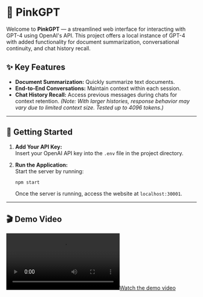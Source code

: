 # 🌸 PinkGPT

Welcome to **PinkGPT** — a streamlined web interface for interacting with GPT-4 using OpenAI's API. This project offers a local instance of GPT-4 with added functionality for document summarization, conversational continuity, and chat history recall.

## ✨ Key Features
- **Document Summarization:** Quickly summarize text documents.
- **End-to-End Conversations:** Maintain context within each session.
- **Chat History Recall:** Access previous messages during chats for context retention. *(Note: With larger histories, response behavior may vary due to limited context size. Tested up to 4096 tokens.)*

---

## 🚀 Getting Started

1. **Add Your API Key:**  
   Insert your OpenAI API key into the `.env` file in the project directory.

2. **Run the Application:**  
   Start the server by running:
   ```bash
   npm start
   ```
   Once the server is running, access the website at `localhost:30001`.

---

## 🎬 Demo Video
[![Watch the demo video](./resources/pinkgpt.mp4)](https://github.com/learner-codec/Personal_project/assets/56203705/ec566ac2-a83f-423f-973e-9c3069977f5e)


